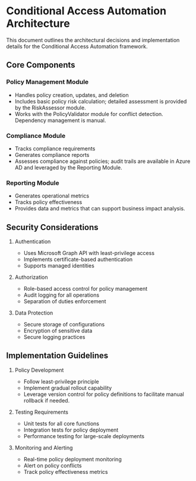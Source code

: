 # Conditional Access Automation Architecture

This document outlines the architectural decisions and implementation details for the Conditional Access Automation framework.

## Core Components

### Policy Management Module
- Handles policy creation, updates, and deletion
- Includes basic policy risk calculation; detailed assessment is provided by the RiskAssessor module.
- Works with the PolicyValidator module for conflict detection. Dependency management is manual.

### Compliance Module
- Tracks compliance requirements
- Generates compliance reports
- Assesses compliance against policies; audit trails are available in Azure AD and leveraged by the Reporting Module.

### Reporting Module
- Generates operational metrics
- Tracks policy effectiveness
- Provides data and metrics that can support business impact analysis.

## Security Considerations

1. Authentication
   - Uses Microsoft Graph API with least-privilege access
   - Implements certificate-based authentication
   - Supports managed identities

2. Authorization
   - Role-based access control for policy management
   - Audit logging for all operations
   - Separation of duties enforcement

3. Data Protection
   - Secure storage of configurations
   - Encryption of sensitive data
   - Secure logging practices

## Implementation Guidelines

1. Policy Development
   - Follow least-privilege principle
   - Implement gradual rollout capability
   - Leverage version control for policy definitions to facilitate manual rollback if needed.

2. Testing Requirements
   - Unit tests for all core functions
   - Integration tests for policy deployment
   - Performance testing for large-scale deployments

3. Monitoring and Alerting
   - Real-time policy deployment monitoring
   - Alert on policy conflicts
   - Track policy effectiveness metrics